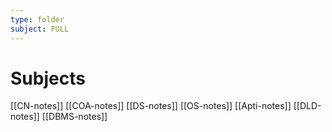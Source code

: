 ```yaml
---
type: folder
subject: FULL
---
```

# Subjects
[[CN-notes]]
[[COA-notes]]
[[DS-notes]]
[[OS-notes]]
[[Apti-notes]]
[[DLD-notes]]
[[DBMS-notes]]